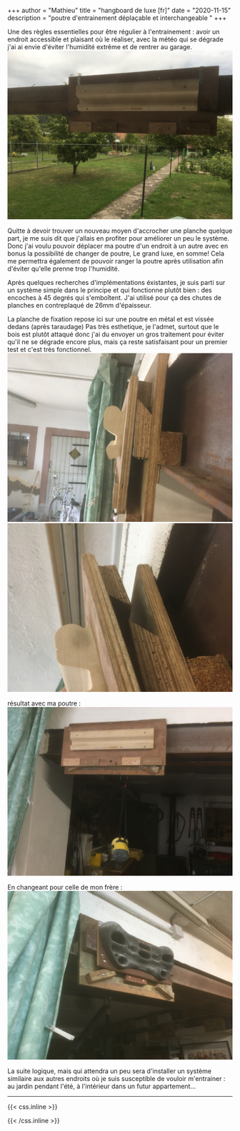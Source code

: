 +++
author = "Mathieu"
title = "hangboard de luxe [fr]"
date = "2020-11-15"
description = "poutre d'entrainement déplaçable et interchangeable "
+++

Une des règles essentielles pour être régulier à l'entrainement : avoir un endroit accessible et plaisant où le réaliser, avec la météo qui se dégrade j'ai ai envie d'éviter l'humidité extrême et de rentrer au garage.
![jardin-poutre](/static/img/hangboard/hb-jardin.jpg)


Quitte à devoir trouver un nouveau moyen d'accrocher une planche quelque part, je me suis dit que j'allais en profiter pour améliorer un peu le système. Donc j'ai voulu pouvoir déplacer ma poutre d'un endroit à un autre avec en bonus la possibilité de changer de poutre, Le grand luxe, en somme! Cela me permettra également de pouvoir ranger la poutre après utilisation afin d'éviter qu'elle prenne trop l'humidité.

Après quelques recherches d'implémentations éxistantes, je suis parti sur un système simple dans le principe et qui fonctionne plutôt bien : des encoches à 45 degrés qui s'emboîtent.
J'ai utilisé pour ça des chutes de planches en contreplaqué de 26mm d'épaisseur.

La planche de fixation repose ici sur une poutre en métal et est vissée dedans (après taraudage)
Pas très esthetique, je l'admet, surtout que le bois est plutôt attaqué donc j'ai du envoyer un gros traitement pour éviter qu'il ne se dégrade encore plus, mais ça reste satisfaisant pour un premier test et c'est très fonctionnel.
![fixation-poutre](/static/img/hangboard/hb-garage-encoche.jpg)
![fixation-poutre](/static/img/hangboard/hb-garage-encoche2.jpg)

résultat avec ma poutre :
![lattice-hb](/static/img/hangboard/hb-garage-resultat.jpg)

En changeant pour celle de mon frère :
![simond-hb](/static/img/hangboard/hb-garage-simond.jpeg)



La suite logique, mais qui attendra un peu sera d'installer un système similaire aux autres endroits où je suis susceptible de vouloir m'entrainer : au jardin pendant l'été, à l'intérieur dans un futur appartement...

---

{{< css.inline >}}
<style>
.canon { background: white; width: 100%; height: auto;}
</style>
{{< /css.inline >}}
